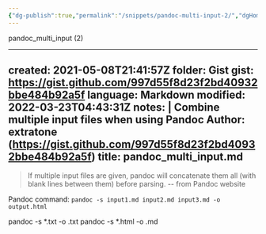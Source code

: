 ```yaml
---
{"dg-publish":true,"permalink":"/snippets/pandoc-multi-input-2/","dgHomeLink":true,"dgPassFrontmatter":false}
---
```


pandoc_multi_input (2)

---
created: 2021-05-08T21:41:57Z
folder: Gist
gist: https://gist.github.com/997d55f8d23f2bd40932bbe484b92a5f
language: Markdown
modified: 2022-03-23T04:43:31Z
notes: |
    Combine multiple input files when using Pandoc
    Author: extratone (https://gist.github.com/997d55f8d23f2bd40932bbe484b92a5f)
title: pandoc_multi_input.md
---

> If multiple input files are given, pandoc will concatenate them all (with blank lines between them) before parsing. -- from Pandoc website

Pandoc command:
`pandoc -s input1.md input2.md input3.md -o output.html`

pandoc -s *.txt -o .txt
pandoc -s *.html -o .md